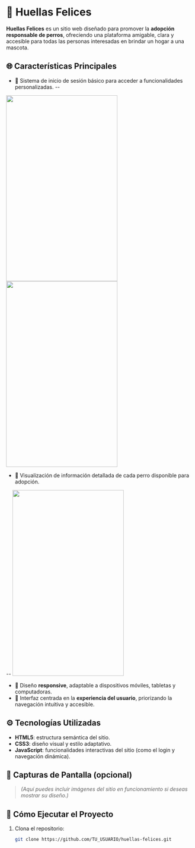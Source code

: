 # 🐾 Huellas Felices

**Huellas Felices** es un sitio web diseñado para promover la **adopción responsable de perros**, ofreciendo una plataforma amigable, clara y accesible para todas las personas interesadas en brindar un hogar a una mascota.

## 🌐 Características Principales

- 🔐 Sistema de inicio de sesión básico para acceder a funcionalidades personalizadas.
--
<img src="https://github.com/user-attachments/assets/63965537-48c6-40cd-ba11-f127f6a8d549" width="300" height="500">
<img src="https://github.com/user-attachments/assets/292087ca-054f-4b8d-b8d6-4f4c8134cea3" width="300" height="500">


- 🐶 Visualización de información detallada de cada perro disponible para adopción.

--
<img src="https://github.com/user-attachments/assets/63965537-48c6-40cd-ba11-f127f6a8d549" width="300" height="500">

- 📱 Diseño **responsive**, adaptable a dispositivos móviles, tabletas y computadoras.
- 🧭 Interfaz centrada en la **experiencia del usuario**, priorizando la navegación intuitiva y accesible.

## ⚙️ Tecnologías Utilizadas

- **HTML5**: estructura semántica del sitio.
- **CSS3**: diseño visual y estilo adaptativo.
- **JavaScript**: funcionalidades interactivas del sitio (como el login y navegación dinámica).

## 📸 Capturas de Pantalla (opcional)

> *(Aquí puedes incluir imágenes del sitio en funcionamiento si deseas mostrar su diseño.)*

## 🚀 Cómo Ejecutar el Proyecto

1. Clona el repositorio:

   ```bash
   git clone https://github.com/TU_USUARIO/huellas-felices.git
